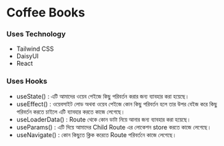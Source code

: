 # Coffee Books

### Uses Technology

- Tailwind CSS
- DaisyUI
- React

### Uses Hooks

- useState() : এটি আমাদের ওয়েব পেইজে কিছু পরিবর্তন করার জন্য ব্যাবহার করা হয়েছে।
- useEffect() : ওয়েবসাইট লোড অথবা ওয়েব পেইজে কোন কিছু পরিবর্তন হলে তার উপর বেইজ করে কিছু পরিবর্তন করতে চাইলে এটি ব্যাবহার করতে কাজে লেগেছে।
- useLoaderData() : Route থেকে কোন ডাটা নিয়ে আনার জন্য ব্যাবহার করা হয়েছে।
- useParams() : এটি দিয়ে আমাদের Child Route এর লোকেশন store করতে কাজে লেগেছে।
- useNavigate() : কোন কিছুতে ক্লিক করেতে Route পরিবর্তনে কাজে লেগেছে।
